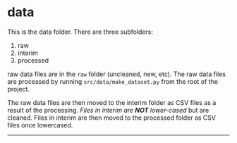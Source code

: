 # data

This is the data folder. There are three subfolders:

1. raw
2. interim
3. processed

raw data files are in the `raw` folder (uncleaned, new, etc). The raw data files are processed by running `src/data/make_dataset.py` from the root of the project.

The raw data files are then moved to the interim folder as CSV files as a result of the processing. _Files in interim are **NOT** lower-cased_ but are cleaned. Files in interim are then moved to the processed folder as CSV files once lowercased.

---
